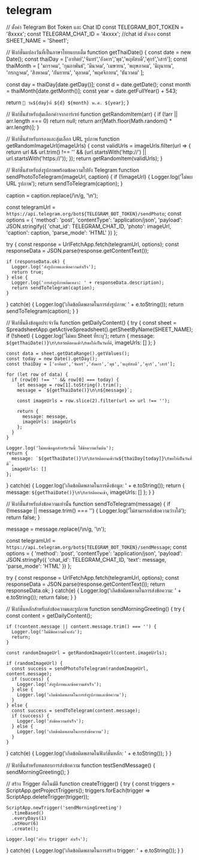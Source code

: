 # telegram

// ตั้งค่า Telegram Bot Token และ Chat ID
const TELEGRAM_BOT_TOKEN = '8xxxx';
const TELEGRAM_CHAT_ID = '4xxxx'; //chat id ตัวเอง
const SHEET_NAME = 'Sheet1';

// ฟังก์ชั่นแปลงวันที่เป็นภาษาไทยแบบเต็ม
function getThaiDate() {
  const date = new Date();
  const thaiDay = ['อาทิตย์','จันทร์','อังคาร','พุธ','พฤหัสบดี','ศุกร์','เสาร์'];
  const thaiMonth = [
    'มกราคม', 'กุมภาพันธ์', 'มีนาคม', 'เมษายน', 'พฤษภาคม', 'มิถุนายน',
    'กรกฎาคม', 'สิงหาคม', 'กันยายน', 'ตุลาคม', 'พฤศจิกายน', 'ธันวาคม'
  ];
  
  const day = thaiDay[date.getDay()];
  const d = date.getDate();
  const month = thaiMonth[date.getMonth()];
  const year = date.getFullYear() + 543;
  
  return `📅 วัน${day}ที่ ${d} ${month} พ.ศ. ${year}`;
}

// ฟังก์ชั่นสำหรับสุ่มเลือกค่าจากอาร์เรย์
function getRandomItem(arr) {
  if (!arr || arr.length === 0) return null;
  return arr[Math.floor(Math.random() * arr.length)];
}

// ฟังก์ชั่นสำหรับกรองและสุ่มเลือก URL รูปภาพ
function getRandomImageUrl(imageUrls) {
  const validUrls = imageUrls.filter(url => {
    return url && url.trim() !== '' && 
           (url.startsWith('http://') || url.startsWith('https://'));
  });
  return getRandomItem(validUrls);
}

// ฟังก์ชั่นสำหรับส่งรูปภาพพร้อมข้อความไปยัง Telegram
function sendPhotoToTelegram(imageUrl, caption) {
  if (!imageUrl) {
    Logger.log('ไม่พบ URL รูปภาพ');
    return sendToTelegram(caption);
  }

  caption = caption.replace(/\\n/g, '\n');

  const telegramUrl = `https://api.telegram.org/bot${TELEGRAM_BOT_TOKEN}/sendPhoto`;
  const options = {
    'method': 'post',
    'contentType': 'application/json',
    'payload': JSON.stringify({
      'chat_id': TELEGRAM_CHAT_ID,
      'photo': imageUrl,
      'caption': caption,
      'parse_mode': 'HTML'
    })
  };
  
  try {
    const response = UrlFetchApp.fetch(telegramUrl, options);
    const responseData = JSON.parse(response.getContentText());
    
    if (responseData.ok) {
      Logger.log('ส่งรูปภาพและข้อความสำเร็จ');
      return true;
    } else {
      Logger.log('การส่งรูปภาพล้มเหลว: ' + responseData.description);
      return sendToTelegram(caption);
    }
  } catch(e) {
    Logger.log('เกิดข้อผิดพลาดในการส่งรูปภาพ: ' + e.toString());
    return sendToTelegram(caption);
  }
}

// ฟังก์ชั่นดึงข้อมูลประจำวัน
function getDailyContent() {
  try {
    const sheet = SpreadsheetApp.getActiveSpreadsheet().getSheetByName(SHEET_NAME);
    if (!sheet) {
      Logger.log('ไม่พบ Sheet ที่ระบุ');
      return { 
        message: `${getThaiDate()}\n\nสวัสดีตอนเช้า\nขอให้เป็นวันที่ดี`, 
        imageUrls: [] 
      };
    }

    const data = sheet.getDataRange().getValues();
    const today = new Date().getDay();
    const thaiDay = ['อาทิตย์','จันทร์','อังคาร','พุธ','พฤหัสบดี','ศุกร์','เสาร์'];
    
    for (let row of data) {
      if (row[0] !== '' && row[0] === today) {
        let message = row[1].toString().trim();
        message = `${getThaiDate()}\n\n${message}`;
        
        const imageUrls = row.slice(2).filter(url => url !== '');
        
        return {
          message: message,
          imageUrls: imageUrls
        };
      }
    }
    
    Logger.log('ไม่พบข้อมูลสำหรับวันนี้ ใช้ข้อความเริ่มต้น');
    return {
      message: `${getThaiDate()}\n\nสวัสดีตอนเช้าวัน${thaiDay[today]}\nขอให้เป็นวันที่ดี`,
      imageUrls: []
    };
    
  } catch(e) {
    Logger.log('เกิดข้อผิดพลาดในการดึงข้อมูล: ' + e.toString());
    return { 
      message: `${getThaiDate()}\n\nสวัสดีตอนเช้า`, 
      imageUrls: [] 
    };
  }
}

// ฟังก์ชั่นสำหรับส่งข้อความเท่านั้น
function sendToTelegram(message) {
  if (!message || message.trim() === '') {
    Logger.log('ไม่สามารถส่งข้อความว่างได้');
    return false;
  }

  message = message.replace(/\\n/g, '\n');

  const telegramUrl = `https://api.telegram.org/bot${TELEGRAM_BOT_TOKEN}/sendMessage`;
  const options = {
    'method': 'post',
    'contentType': 'application/json',
    'payload': JSON.stringify({
      'chat_id': TELEGRAM_CHAT_ID,
      'text': message,
      'parse_mode': 'HTML'
    })
  };
  
  try {
    const response = UrlFetchApp.fetch(telegramUrl, options);
    const responseData = JSON.parse(response.getContentText());
    return responseData.ok;
  } catch(e) {
    Logger.log('เกิดข้อผิดพลาดในการส่งข้อความ: ' + e.toString());
    return false;
  }
}

// ฟังก์ชั่นหลักสำหรับส่งข้อความและรูปภาพ
function sendMorningGreeting() {
  try {
    const content = getDailyContent();
    
    if (!content.message || content.message.trim() === '') {
      Logger.log('ไม่มีข้อความที่จะส่ง');
      return;
    }

    const randomImageUrl = getRandomImageUrl(content.imageUrls);
    
    if (randomImageUrl) {
      const success = sendPhotoToTelegram(randomImageUrl, content.message);
      if (success) {
        Logger.log('ส่งรูปภาพและข้อความสำเร็จ');
      } else {
        Logger.log('เกิดข้อผิดพลาดในการส่งรูปภาพและข้อความ');
      }
    } else {
      const success = sendToTelegram(content.message);
      if (success) {
        Logger.log('ส่งข้อความสำเร็จ');
      } else {
        Logger.log('เกิดข้อผิดพลาดในการส่งข้อความ');
      }
    }
  } catch(e) {
    Logger.log('เกิดข้อผิดพลาดในฟังก์ชั่นหลัก: ' + e.toString());
  }
}

// ฟังก์ชั่นสำหรับทดสอบการส่งข้อความ
function testSendMessage() {
  sendMorningGreeting();
}

// สร้าง Trigger อัตโนมัติ
function createTrigger() {
  try {
    const triggers = ScriptApp.getProjectTriggers();
    triggers.forEach(trigger => ScriptApp.deleteTrigger(trigger));
    
    ScriptApp.newTrigger('sendMorningGreeting')
      .timeBased()
      .everyDays(1)
      .atHour(6)
      .create();
      
    Logger.log('สร้าง trigger สำเร็จ');
  } catch(e) {
    Logger.log('เกิดข้อผิดพลาดในการสร้าง trigger: ' + e.toString());
  }
}

